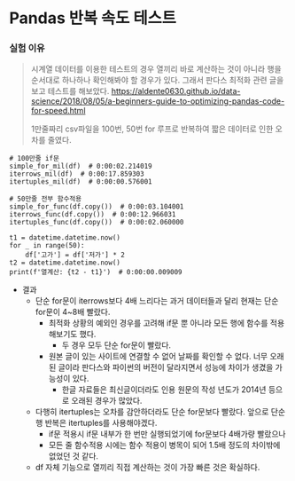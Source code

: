 # Pandas 반복 속도 테스트

### 실험 이유

>시계열 데이터를 이용한 테스트의 경우 열끼리 바로 계산하는 것이 아니라 행을 순서대로 하나하나 확인해봐야 할 경우가 있다. 그래서 판다스 최적화 관련 글을 보고 테스트를 해보았다. https://aldente0630.github.io/data-science/2018/08/05/a-beginners-guide-to-optimizing-pandas-code-for-speed.html
>
>1만줄짜리 csv파일을 100번, 50번 for 루프로 반복하여 짧은 데이터로 인한 오차를 줄였다.

```
# 100만줄 if문
simple_for_mil(df)  # 0:00:02.214019
iterrows_mil(df)  # 0:00:17.859303
itertuples_mil(df)  # 0:00:00.576001

# 50만줄 전부 함수적용
simple_for_func(df.copy())  # 0:00:03.104001
iterrows_func(df.copy())  # 0:00:12.966031
itertuples_func(df.copy())  # 0:00:02.060000

t1 = datetime.datetime.now()
for _ in range(50):
    df['고가'] = df['저가'] * 2
t2 = datetime.datetime.now()
print(f'열계산: {t2 - t1}')  # 0:00:00.009009
```

- 결과
  - 단순 for문이 iterrows보다 4배 느리다는 과거 데이터들과 달리 현재는 단순 for문이 4~8배 빨랐다.
    - 최적화 상황의 예외인 경우를 고려해 if문 뿐 아니라 모든 행에 함수를 적용해보기도 했다.
      - 두 경우 모두 단순 for문이 빨랐다.
    - 원본 글이 있는 사이트에 연결할 수 없어 날짜를 확인할 수 없다. 너무 오래된 글이라 판다스와 파이썬의 버전이 달라지면서 성능에 차이가 생겼을 가능성이 있다.
      - 한글 자료들은 최신글이더라도 인용 원문의 작성 년도가 2014년 등으로 오래된 경우가 많았다.
  - 다행히 itertuples는 오차를 감안하더라도 단순 for문보다 빨랐다. 앞으로 단순 행 반복은 itertuples를 사용해야겠다.
    - if문 적용시 if문 내부가 한 번만 실행되었기에 for문보다 4배가량 빨랐으나
    - 모든 줄 함수적용 시에는 함수 적용이 병목이 되어 1.5배 정도의 차이밖에 없었던 것 같다.
  - df 자체 기능으로 열끼리 직접 계산하는 것이 가장 빠른 것은 확실하다.
